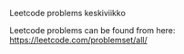 Leetcode problems keskiviikko

Leetcode problems can be found from here: https://leetcode.com/problemset/all/
